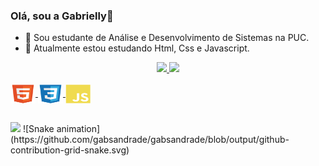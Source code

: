 ### Olá, sou a Gabrielly👋
- 🔭 Sou estudante de Análise e Desenvolvimento de Sistemas na PUC.
- 🌱 Atualmente estou estudando Html, Css e Javascript.
<div align="center">
  <a href="https://github.com/gabsandrade">
   <img width="42%" src="https://github-readme-stats.vercel.app/api?username=gabsandrade&show_icons=true&theme=tokyonight&include_all_commits=true&count_private=true"/>
   <img width="50%" src="https://github-readme-stats.vercel.app/api/top-langs/?username=gabsandrade&layout=compact&langs_count=7&theme=tokyonight"/>
</div>
  
  <div style="display: inline_block"><br>
  <img align="center" alt="gabs-HTML" height="30" width="40" src="https://raw.githubusercontent.com/devicons/devicon/master/icons/html5/html5-original.svg">
  <img align="center" alt="gabs-CSS" height="30" width="40" src="https://raw.githubusercontent.com/devicons/devicon/master/icons/css3/css3-original.svg">
 <img align="center" alt="gabs-Js" height="30" width="40" src="https://raw.githubusercontent.com/devicons/devicon/master/icons/javascript/javascript-plain.svg">
</div>
  
 ##
  
  <div>
    <a href="https://www.linkedin.com/in/gabriellycgandrade/" target="_blank"><img src="https://img.shields.io/badge/-LinkedIn-%230077B5?style=for-the-badge&logo=linkedin&logoColor=white" target="_blank" rel="external"></a> 
    ![Snake animation](https://github.com/gabsandrade/gabsandrade/blob/output/github-contribution-grid-snake.svg)
    
  </div>
